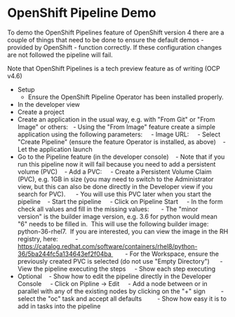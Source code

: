 # OpenShift Pipeline Demo

To demo the OpenShift Pipelines feature of OpenShift version 4 there are a couple of things that need to be done to 
ensure the default demos - provided by OpenShift - function correctly. 
If these configuration changes are not followed the pipeline will fail. 

Note that OpenShift Pipelines is a tech preview feature as of writing (OCP v4.6)

- Setup 
  - Ensure the OpenShift Pipeline Operator has been installed properly. 
- In the developer view 
- Create a project 
- Create an application in the usual way, e.g. with "From Git" or "From Image" or others:
  - Using the "From Image" feature create a simple application using the following parameters:
    - Image URL:
    - Select "Create Pipeline" (ensure the feature Operator is installed, as above) 
  - Let the application launch
- Go to the Pipeline feature (in the developer console) 
  - Note that if you run this pipeline now it will fail because you need to add a persistent volume (PVC) 
  - Add a PVC:
    - Create a Persistent Volume Claim (PVC), e.g. 1GB in size (you may need to switch to the Administrator view, but this can also be done directly in the Developer view if you search for PVC). 
    - You will use this PVC later when you start the pipeline 
  - Start the pipeline
    - Click on Pipeline Start
    - In the form check all values and fill in the missing values:
      - The "minor version" is the builder image version, e.g. 3.6 for python would mean "6" needs to be filled in.  This will use the following builder image: python-36-rhel7.  If you are interested, you can view the image in the RH registry, here: 
        - https://catalog.redhat.com/software/containers/rhel8/python-36/5ba244fc5a134643ef2f04ba 
      - For the Workspace, ensure the previously created PVC is selected (do not use "Empty Directory") 
    - View the pipeline executing the steps
    - Show each step executing 
- Optional 
  - Show how to edit the pipeline directly in the Developer Console
    - Click on Pipline -> Edit
    - Add a node between or in parallel with any of the existing nodes by clicking on the "+" sign 
       - select the "oc" task and accept all defaults 
       - Show how easy it is to add in tasks into the pipeline 


